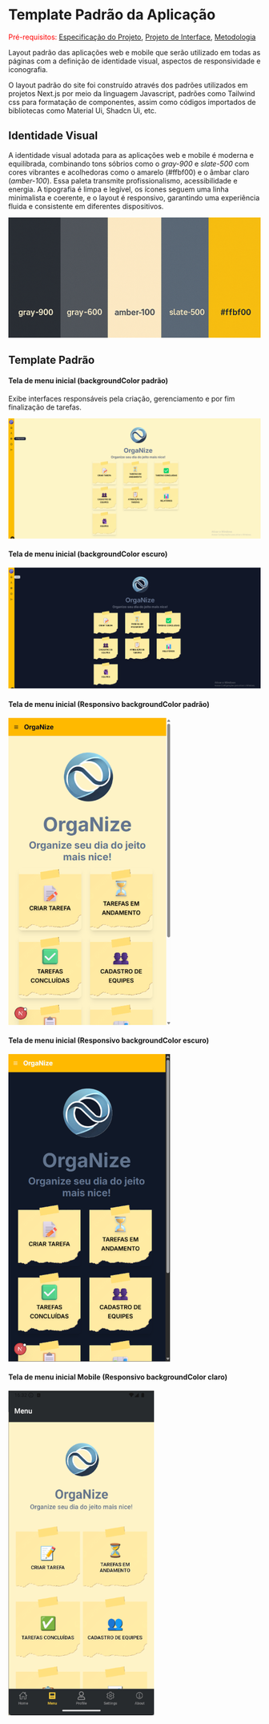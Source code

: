 # Template Padrão da Aplicação

<span style="color:red">Pré-requisitos: <a href="2-Especificação do Projeto.md"> Especificação do Projeto</a></span>, <a href="3-Projeto de Interface.md"> Projeto de Interface</a>, <a href="4-Metodologia.md"> Metodologia</a>

Layout padrão das aplicações web e mobile que serão utilizado em todas as páginas com a definição de identidade visual, aspectos de responsividade e iconografia.

O layout padrão do site foi construído através dos padrões utilizados em projetos Next.js por meio da linguagem Javascript, padrões como Tailwind css para formatação de componentes, assim como códigos importados de bibliotecas como Material Ui, Shadcn Ui, etc.

## Identidade Visual

A identidade visual adotada para as aplicações web e mobile é moderna e equilibrada, combinando tons sóbrios como o _gray-900_ e _slate-500_ com cores vibrantes e acolhedoras como o amarelo (#ffbf00) e o âmbar claro (_amber-100_). Essa paleta transmite profissionalismo, acessibilidade e energia. A tipografia é limpa e legível, os ícones seguem uma linha minimalista e coerente, e o layout é responsivo, garantindo uma experiência fluida e consistente em diferentes dispositivos.

![Identidade Visual](img/img_doc06/Identidade_Visual.png)

## Template Padrão

#### Tela de menu inicial (backgroundColor padrão)

Exibe interfaces responsáveis pela criação, gerenciamento e por fim finalização de tarefas.

![Menu inicial](img/img_doc06/Layout_padrao.png)

#### Tela de menu inicial (backgroundColor escuro)

![Menu inicial](img/img_doc06/Layout_escuro.png)

#### Tela de menu inicial (Responsivo backgroundColor padrão)

![Menu inicial](img/img_doc06/Layout_responsivo_padrao.png)

#### Tela de menu inicial (Responsivo backgroundColor escuro)

![Menu inicial](img/img_doc06/Layout_responsivo_escuro.png)

#### Tela de menu inicial Mobile (Responsivo backgroundColor claro)

![Menu inicial](img/img_doc06/Layout_mobile.png)
